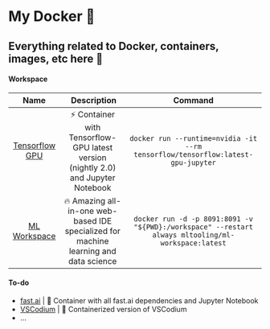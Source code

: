 # My Docker :whale:


## Everything related to Docker, containers, images, etc here :rocket:


#### Workspace


Name | Description | Command
:---: | :---: | :---:
[Tensorflow GPU](https://www.tensorflow.org/install/docker#gpu_support) | :zap: Container with Tensorflow-GPU latest version (nightly 2.0) and Jupyter Notebook | ```docker run --runtime=nvidia -it --rm tensorflow/tensorflow:latest-gpu-jupyter```
[ML Workspace](https://github.com/ml-tooling/ml-workspace) | :fire: Amazing all-in-one web-based IDE specialized for machine learning and data science | ```docker run -d -p 8091:8091 -v "${PWD}:/workspace" --restart always mltooling/ml-workspace:latest```


#### To-do


* [fast.ai](https://github.com/fastai/) | :rocket: Container with all fast.ai dependencies and Jupyter Notebook
* [VSCodium](https://github.com/VSCodium/vscodium) | :pencil: Containerized version of VSCodium
* ...
